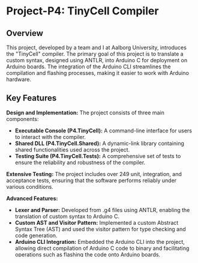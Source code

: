 # Project-P4: TinyCell Compiler

## Overview

This project, developed by a team and I at Aalborg University, introduces the "TinyCell" compiler. The primary goal of this project is to translate a custom syntax, designed using ANTLR, into Arduino C for deployment on Arduino boards. The integration of the Arduino CLI streamlines the compilation and flashing processes, making it easier to work with Arduino hardware.

## Key Features

**Design and Implementation:** The project consists of three main components:

- **Executable Console (P4.TinyCell):** A command-line interface for users to interact with the compiler.
- **Shared DLL (P4.TinyCell.Shared):** A dynamic-link library containing shared functionalities used across the project.
- **Testing Suite (P4.TinyCell.Tests):** A comprehensive set of tests to ensure the reliability and robustness of the compiler.

**Extensive Testing:** The project includes over 249 unit, integration, and acceptance tests, ensuring that the software performs reliably under various conditions.

**Advanced Features:**

- **Lexer and Parser:** Developed from .g4 files using ANTLR, enabling the translation of custom syntax to Arduino C.
- **Custom AST and Visitor Pattern:** Implemented a custom Abstract Syntax Tree (AST) and used the visitor pattern for type checking and code generation.
- **Arduino CLI Integration:** Embedded the Arduino CLI into the project, allowing direct compilation of Arduino C code to binary and facilitating operations such as flashing the code onto Arduino boards.

## Technical Details

- **Development Environment:** Visual Studio.
- **Programming Languages and Tools:** C#, ANTLR, xUnit, Arduino CLI.

## Usage

To use the TinyCell compiler, follow these steps:

1. Open a Command Line Interface (CLI).
2. Run the compiler with the following command:
   `./tcc <input_file>`
   Replace `<input_file>` with the name of your file, which should have either a `.txt` or `.tc` extension.

**Note for Linux Users:** The compiler should be run using `sudo` due to certain permission issues. Additionally, commands like "monitor" and "upload" that require an Arduino board will only be functional if a compatible board is connected to your computer.

## Future Work

- Enhancement of the lexer and parser for more complex syntax support.
- Expansion of the testing suite to cover additional edge cases and scenarios.
- Development of a graphical user interface (GUI) to improve user interaction with the compiler.
- Integration of support for additional microcontroller platforms beyond Arduino.
